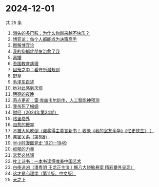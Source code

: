 # 2024-12-01

共 25 条

<!-- BEGIN WEREAD -->
<!-- 最后更新时间 2024-12-01 17:01:05 +0800 -->
1. [消失的多巴胺：为什么你越来越不快乐？](https://weread.qq.com/web/bookDetail/de1326c0813ab9641g0144d7)
1. [博弈论：每个人都能成为决策高手](https://weread.qq.com/web/bookDetail/5d332c2072575dbf5d33fe2)
1. [图解博弈论](https://weread.qq.com/web/bookDetail/09132dc0718f9709091a741)
1. [我的抑郁症朋友治愈了我](https://weread.qq.com/web/bookDetail/83032c30813ab95ffg015dfd)
1. [离婚](https://weread.qq.com/web/bookDetail/0d1326c0717d11b70d1ff40)
1. [吾国教育病理](https://weread.qq.com/web/bookDetail/212328f0813ab9640g0140aa)
1. [囚笼之中：看守所潜规则](https://weread.qq.com/web/bookDetail/50f32b10813ab95eag0154c9)
1. [野草](https://weread.qq.com/web/bookDetail/97f32d50726a21f197f3642)
1. [毛泽东自述](https://weread.qq.com/web/bookDetail/4de325a0813ab7379g0121da)
1. [她对此感到厌烦](https://weread.qq.com/web/bookDetail/8f632e60813ab7dcbg015740)
1. [明亮的夜晚](https://weread.qq.com/web/bookDetail/2db32930813ab80f9g0165a3)
1. [奇点更近：雷·库兹韦尔新作，人工智能神预测](https://weread.qq.com/web/bookDetail/30932ba0813ab9615g012cce)
1. [我杀死了婚姻](https://weread.qq.com/web/bookDetail/5c932450813ab95d9g0104b3)
1. [财经（2024年第24期）](https://weread.qq.com/web/bookDetail/5cf32b20813ab965dg010ad8)
1. [格里格外](https://weread.qq.com/web/bookDetail/e1f325e0813ab8ebag017cb1)
1. [自愈的概率](https://weread.qq.com/web/bookDetail/ef932630813ab8297g0123f2)
1. [不被大风吹倒（诺奖得主莫言新书！ 收录《我的室友余华》《忆史铁生》 ）](https://weread.qq.com/web/bookDetail/2c032e80813ab95aag019524)
1. [亲密关系（第8版）](https://weread.qq.com/web/bookDetail/16832420813ab90f3g019f92)
1. [半小时漫画党史 1921—1949](https://weread.qq.com/web/bookDetail/6b432c2072706eb76b4e507)
1. [抑郁的力量](https://weread.qq.com/web/bookDetail/62b32d40813ab9624g015171)
1. [恋爱必修课](https://weread.qq.com/web/bookDetail/77c32540813ab9481g01256f)
1. [枕上诗书：一本书读懂唯美中国艺术](https://weread.qq.com/web/bookDetail/fd732060813ab9583g0174c7)
1. [白夜追凶（潘粤明 王龙正主演丨解八大烧脑悬案 精彩番外呈现）](https://weread.qq.com/web/bookDetail/42332ea0813ab9608g0127d4)
1. [这才是心理学（第11版，中文版）](https://weread.qq.com/web/bookDetail/be232300813ab6c03g015645)
1. [天之下](https://weread.qq.com/web/bookDetail/4de326a0721770aa4de95f4)
<!-- END WEREAD -->